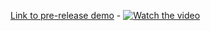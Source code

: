 [Link to pre-release demo](https://videos.elastic.co/watch/NQJjWWCxbjgrHXYCY22QTt?) - 
[![Watch the video](https://github.com/user-attachments/assets/9cf48d6d-3940-48c7-9e2b-757e0b15bcd9)](https://videos.elastic.co/watch/NQJjWWCxbjgrHXYCY22QTt?)

